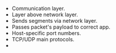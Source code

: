 - Communication layer.
- Layer above network layer.
- Sends segments via network layer.
- Passes packet's payload to correct app.
- Host-specific port numbers.
- TCP/UDP main protocols.
- 


